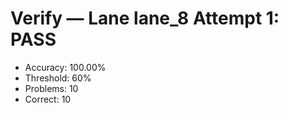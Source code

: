 # Verify — Lane lane_8 Attempt 1: PASS

- Accuracy: 100.00%
- Threshold: 60%
- Problems: 10
- Correct: 10